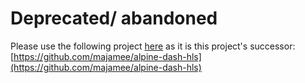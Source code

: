 # Deprecated/ abandoned
Please use the following project [here](https://github.com/majamee/alpine-dash-hls) as it is this project's successor:
[https://github.com/majamee/alpine-dash-hls](https://github.com/majamee/alpine-dash-hls)
